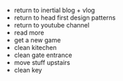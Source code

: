 - return to inertial blog + vlog
- return to head first design patterns
- return to youtube channel
- read more
- get a new game
- clean kitechen
- clean gate entrance
- move stuff upstairs
- clean key